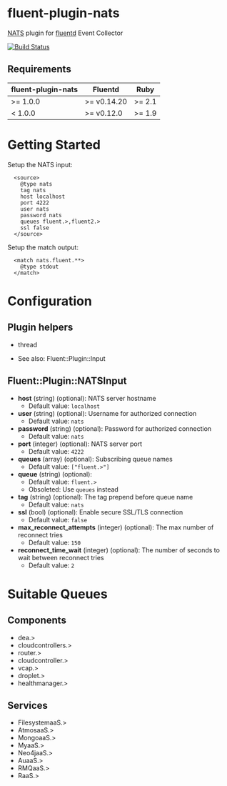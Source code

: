 fluent-plugin-nats
==================

[NATS](https://github.com/derekcollison/nats) plugin for
[fluentd](https://github.com/fluent/fluentd) Event Collector

[![Build Status](https://travis-ci.org/cloudfoundry-community/fluent-plugin-nats.svg?branch=master)](https://travis-ci.org/cloudfoundry-community/fluent-plugin-nats)

## Requirements

| fluent-plugin-nats | Fluentd     | Ruby   |
|--------------------|-------------|--------|
| >= 1.0.0           | >= v0.14.20 | >= 2.1 |
| < 1.0.0            | >= v0.12.0  | >= 1.9 |

# Getting Started
Setup the NATS input:

~~~~~
  <source>
    @type nats
    tag nats
    host localhost
    port 4222
    user nats
    password nats
    queues fluent.>,fluent2.>
    ssl false
  </source>
~~~~~

Setup the match output:

~~~~
  <match nats.fluent.**>
    @type stdout
  </match>
~~~~

# Configuration

## Plugin helpers

* thread

* See also: Fluent::Plugin::Input

## Fluent::Plugin::NATSInput

* **host** (string) (optional): NATS server hostname
  * Default value: `localhost`
* **user** (string) (optional): Username for authorized connection
  * Default value: `nats`
* **password** (string) (optional): Password for authorized connection
  * Default value: `nats`
* **port** (integer) (optional): NATS server port
  * Default value: `4222`
* **queues** (array) (optional): Subscribing queue names
  * Default value: `["fluent.>"]`
* **queue** (string) (optional):
  * Default value: `fluent.>`
  * Obsoleted: Use `queues` instead
* **tag** (string) (optional): The tag prepend before queue name
  * Default value: `nats`
* **ssl** (bool) (optional): Enable secure SSL/TLS connection
  * Default value: `false`
* **max_reconnect_attempts** (integer) (optional): The max number of reconnect tries
  * Default value: `150`
* **reconnect_time_wait** (integer) (optional): The number of seconds to wait between reconnect tries
  * Default value: `2`

# Suitable Queues

## Components
* dea.>
* cloudcontrollers.>
* router.>
* cloudcontroller.>
* vcap.>
* droplet.>
* healthmanager.>

## Services
* FilesystemaaS.>
* AtmosaaS.>
* MongoaaS.>
* MyaaS.>
* Neo4jaaS.>
* AuaaS.>
* RMQaaS.>
* RaaS.>
